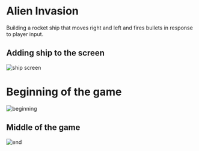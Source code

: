 # Alien Invasion
Building a rocket ship that moves right and left and fires bullets in response to player input.

## Adding ship to the screen
![ship screen](https://user-images.githubusercontent.com/46178706/90900372-568efe00-e397-11ea-850d-5c5b0d661477.png)



# Beginning of the game
![beginning](https://user-images.githubusercontent.com/46178706/91242665-fe008d80-e715-11ea-848e-74cc1552cc04.png)



## Middle of the game
![end](https://user-images.githubusercontent.com/46178706/91242675-02c54180-e716-11ea-9112-0c0878fb5b06.png)

